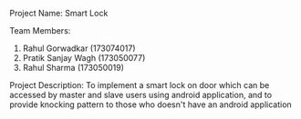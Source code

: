 Project Name: Smart Lock

Team Members:
1. Rahul Gorwadkar (173074017)
2. Pratik Sanjay Wagh (173050077)
3. Rahul Sharma (173050019)


Project Description: To implement a smart lock on door which can be accessed by master and slave users using android application, and to provide knocking pattern to those who doesn't have an android application
